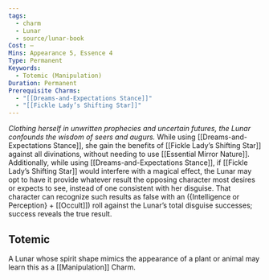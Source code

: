 ```yaml
---
tags:
  - charm
  - Lunar
  - source/lunar-book
Cost: —
Mins: Appearance 5, Essence 4
Type: Permanent
Keywords:
  - Totemic (Manipulation)
Duration: Permanent
Prerequisite Charms:
  - "[[Dreams-and-Expectations Stance]]"
  - "[[Fickle Lady’s Shifting Star]]"
---
```

*Clothing herself in unwritten prophecies and uncertain futures, the Lunar confounds the wisdom of seers and augurs.*
While using [[Dreams-and-Expectations Stance]], she gain the benefits of [[Fickle Lady’s Shifting Star]] against all divinations, without needing to use [[Essential Mirror Nature]]. Additionally, while using [[Dreams-and-Expectations Stance]], if [[Fickle Lady’s Shifting Star]] would interfere with a magical effect, the Lunar may opt to have it provide whatever result the opposing character most desires or expects to see, instead of one consistent with her disguise. That character can recognize such results as false with an ({Intelligence or Perception} + [[Occult]]) roll against the Lunar’s total disguise successes; success reveals the true result. 
## Totemic 

A Lunar whose spirit shape mimics the appearance of a plant or animal may learn this as a [[Manipulation]] Charm.